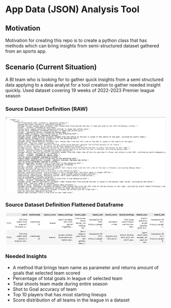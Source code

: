 # App Data (JSON) Analysis Tool

## Motivation
Motivation for creating this repo is to create a python class that has methods which can bring insights from semi-structured dataset gathered from an sports app.

## Scenario (Current Situation)
A BI team who is looking for to gather quick insights from a semi structured data applying to a data analyst for a tool creation to gather needed insight quickly.
Used dataset covering 19 weeks of 2022-2023 Premier league season

### Source Dataset Definition (RAW)
![picture alt](screenshot_dataset.PNG)
### Source Dataset Definition Flattened Dataframe
![picture alt](dataset_flattened.PNG)


### Needed Insights
- A method that brings team name as parameter and returns amount of goals that selected team scored
- Percentage of total goals in league of selected team
- Total shoots team made during entire season
- Shot to Goal accuracy of team
- Top 10 players that has most starting lineups
- Score distribution of all teams in the league in a dataset
